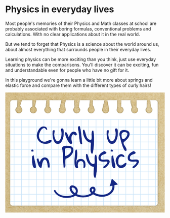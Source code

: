  # Physics in everyday lives
 Most people's memories of their Physics and Math classes at school are probably associated with boring formulas, conventional problems and calculations. With no clear applications about it in the real world.
 
 But we tend to forget that Physics is a science about the world around us, about almost everything that surrounds people in their everyday lives.
 
 Learning physics can be more exciting than you think, just use everyday situations to make the comparisons. You'll discover it can be exciting, fun and understandable even for people who have no gift for it.
 
 In this playground we're gonna learn a little bit more about springs and elastic force and compare them with the different types of curly hairs!
 
  ![Cover](PlaygroundBook/Resources/cover.png?raw=true "Cover")
 
